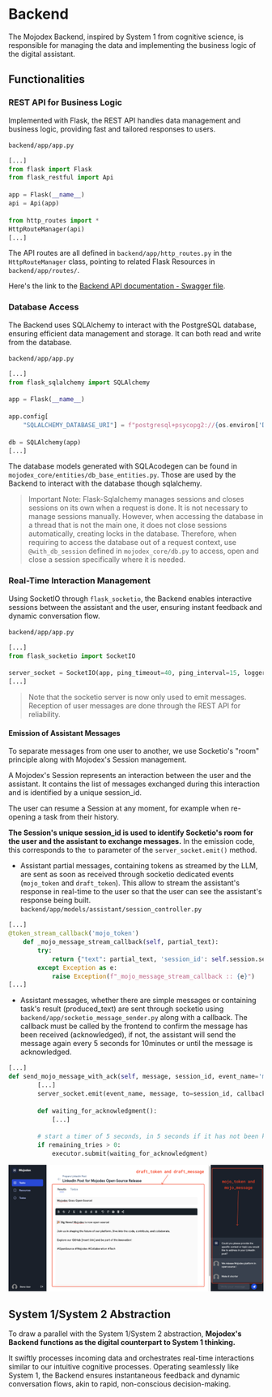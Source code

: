# Backend

The Mojodex Backend, inspired by System 1 from cognitive science, is responsible for managing the data and implementing the business logic of the digital assistant.

## Functionalities

### REST API for Business Logic
Implemented with Flask, the REST API handles data management and business logic, providing fast and tailored responses to users.

`backend/app/app.py`
```python
[...]
from flask import Flask
from flask_restful import Api

app = Flask(__name__)
api = Api(app)

from http_routes import *
HttpRouteManager(api)
[...]
```

The API routes are all defined in `backend/app/http_routes.py` in the `HttpRouteManager` class, pointing to related Flask Resources in `backend/app/routes/`.

Here's the link to the [Backend API documentation - Swagger file](../openAPI/backend_api.yaml).

### Database Access
The Backend uses SQLAlchemy to interact with the PostgreSQL database, ensuring efficient data management and storage. It can both read and write from the database.

`backend/app/app.py`
```python
[...]
from flask_sqlalchemy import SQLAlchemy

app = Flask(__name__)

app.config[
    "SQLALCHEMY_DATABASE_URI"] = f"postgresql+psycopg2://{os.environ['DBUSER']}:{os.environ['DBPASS']}@{os.environ['DBHOST']}:5432/{os.environ['DBNAME']}"

db = SQLAlchemy(app)
[...]
```

The database models generated with SQLAcodegen can be found in `mojodex_core/entities/db_base_entities.py`. Those are used by the Backend to interact with the database though sqlalchemy.

> Important Note: Flask-Sqlalchemy manages sessions and closes sessions on its own when a request is done. It is not necessary to manage sessions manually. However, when accessing the database in a thread that is not the main one, it does not close sessions automatically, creating locks in the database. Therefore, when requiring to access the database out of a request context, use `@with_db_session` defined in `mojodex_core/db.py` to access, open and close a session specifically where it is needed.

### Real-Time Interaction Management
Using SocketIO through `flask_socketio`, the Backend enables interactive sessions between the assistant and the user, ensuring instant feedback and dynamic conversation flow.

`backend/app/app.py`
```python
[...]
from flask_socketio import SocketIO

server_socket = SocketIO(app, ping_timeout=40, ping_interval=15, logger=False, engineio_logger=False, cors_allowed_origins="*", )
[...]
```

> Note that the socketio server is now only used to emit messages. Reception of user messages are done through the REST API for reliability.

#### Emission of Assistant Messages
To separate messages from one user to another, we use Socketio's "room" principle along with Mojodex's Session management. 

A Mojodex's Session represents an interaction between the user and the assistant. It contains the list of messages exchanged during this interaction and is identified by a unique session_id.

The user can resume a Session at any moment, for example when re-opening a task from their history.

**The Session's unique session_id is used to identify Socketio's room for the user and the assistant to exchange messages.** In the emission code, this corresponds to the `to` parameter of the `server_socket.emit()` method.

- Assistant partial messages, containing tokens as streamed by the LLM, are sent as soon as received through socketio dedicated events (`mojo_token` and `draft_token`). This allow to stream the assistant's response in real-time to the user so that the user can see the assistant's response being built.
`backend/app/models/assistant/session_controller.py`
```python
[...]
@token_stream_callback('mojo_token')
    def _mojo_message_stream_callback(self, partial_text):
        try:
            return {"text": partial_text, 'session_id': self.session.session_id}
        except Exception as e:
            raise Exception(f"_mojo_message_stream_callback :: {e}")
[...]
```

- Assistant messages, whether there are simple messages or containing task's result (produced_text) are sent through socketio using `backend/app/socketio_message_sender.py` along with a callback. The callback must be called by the frontend to confirm the message has been received (acknowledged), if not, the assistant will send the message again every 5 seconds for 10minutes or until the message is acknowledged.
```python
[...]
def send_mojo_message_with_ack(self, message, session_id, event_name='mojo_message', remaining_tries=120):
        [...]
        server_socket.emit(event_name, message, to=session_id, callback=self._mojo_message_received)

        def waiting_for_acknowledgment():
            [...]

        # start a timer of 5 seconds, in 5 seconds if it has not been killed, it will resend the message. Use executor to run async
        if remaining_tries > 0:
            executor.submit(waiting_for_acknowledgment)
```
![receving_messages](../images/receiving_messages.png)


## System 1/System 2 Abstraction

To draw a parallel with the System 1/System 2 abstraction, **Mojodex's Backend functions as the digital counterpart to System 1 thinking.**

It swiftly processes incoming data and orchestrates real-time interactions similar to our intuitive cognitive processes. Operating seamlessly like System 1, the Backend ensures instantaneous feedback and dynamic conversation flows, akin to rapid, non-conscious decision-making.
